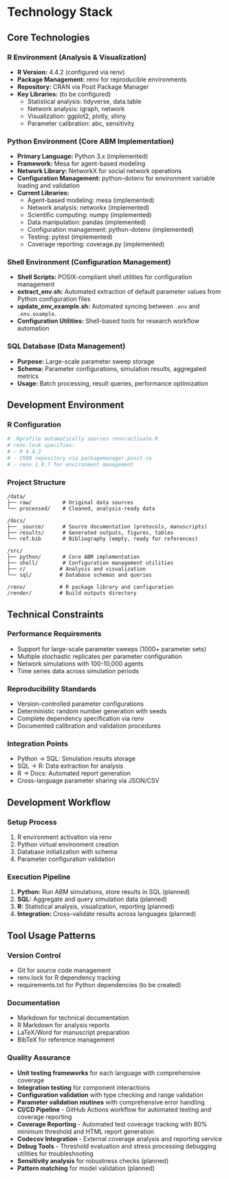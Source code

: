 # Technology Stack

## Core Technologies

### R Environment (Analysis & Visualization)
- **R Version:** 4.4.2 (configured via renv)
- **Package Management:** renv for reproducible environments
- **Repository:** CRAN via Posit Package Manager
- **Key Libraries:** (to be configured)
  - Statistical analysis: tidyverse, data.table
  - Network analysis: igraph, network
  - Visualization: ggplot2, plotly, shiny
  - Parameter calibration: abc, sensitivity

### Python Environment (Core ABM Implementation)
- **Primary Language:** Python 3.x (implemented)
- **Framework:** Mesa for agent-based modeling
- **Network Library:** NetworkX for social network operations
- **Configuration Management:** python-dotenv for environment variable loading and validation
- **Current Libraries:**
  - Agent-based modeling: mesa (implemented)
  - Network analysis: networkx (implemented)
  - Scientific computing: numpy (implemented)
  - Data manipulation: pandas (implemented)
  - Configuration management: python-dotenv (implemented)
  - Testing: pytest (implemented)
  - Coverage reporting: coverage.py (implemented)

### Shell Environment (Configuration Management)
- **Shell Scripts:** POSIX-compliant shell utilities for configuration management
- **extract_env.sh:** Automated extraction of default parameter values from Python configuration files
- **update_env_example.sh:** Automated syncing between `.env` and `.env.example`.
- **Configuration Utilities:** Shell-based tools for research workflow automation

### SQL Database (Data Management)
- **Purpose:** Large-scale parameter sweep storage
- **Schema:** Parameter configurations, simulation results, aggregated metrics
- **Usage:** Batch processing, result queries, performance optimization

## Development Environment

### R Configuration
```r
# .Rprofile automatically sources renv/activate.R
# renv.lock specifies:
# - R 4.4.2
# - CRAN repository via packagemanager.posit.co
# - renv 1.0.7 for environment management
```

### Project Structure
```
/data/
├── raw/          # Original data sources
└── processed/    # Cleaned, analysis-ready data

/docs/
├── _source/      # Source documentation (protocols, manuscripts)
├── results/      # Generated outputs, figures, tables
└── ref.bib       # Bibliography (empty, ready for references)

/src/
├── python/       # Core ABM implementation
├── shell/        # Configuration management utilities
├── r/           # Analysis and visualization
└── sql/         # Database schemas and queries

/renv/           # R package library and configuration
/render/         # Build outputs directory
```

## Technical Constraints

### Performance Requirements
- Support for large-scale parameter sweeps (1000+ parameter sets)
- Multiple stochastic replicates per parameter configuration
- Network simulations with 100-10,000 agents
- Time series data across simulation periods

### Reproducibility Standards
- Version-controlled parameter configurations
- Deterministic random number generation with seeds
- Complete dependency specification via renv
- Documented calibration and validation procedures

### Integration Points
- Python → SQL: Simulation results storage
- SQL → R: Data extraction for analysis
- R → Docs: Automated report generation
- Cross-language parameter sharing via JSON/CSV

## Development Workflow

### Setup Process
1. R environment activation via renv
2. Python virtual environment creation
3. Database initialization with schema
4. Parameter configuration validation

### Execution Pipeline
1. **Python:** Run ABM simulations, store results in SQL (planned)
2. **SQL:** Aggregate and query simulation data (planned)
3. **R:** Statistical analysis, visualization, reporting (planned)
4. **Integration:** Cross-validate results across languages (planned)

## Tool Usage Patterns

### Version Control
- Git for source code management
- renv.lock for R dependency tracking
- requirements.txt for Python dependencies (to be created)

### Documentation
- Markdown for technical documentation
- R Markdown for analysis reports
- LaTeX/Word for manuscript preparation
- BibTeX for reference management

### Quality Assurance
- **Unit testing frameworks** for each language with comprehensive coverage
- **Integration testing** for component interactions
- **Configuration validation** with type checking and range validation
- **Parameter validation routines** with comprehensive error handling
- **CI/CD Pipeline** - GitHub Actions workflow for automated testing and coverage reporting
- **Coverage Reporting** - Automated test coverage tracking with 80% minimum threshold and HTML report generation
- **Codecov Integration** - External coverage analysis and reporting service
- **Debug Tools** - Threshold evaluation and stress processing debugging utilities for troubleshooting
- **Sensitivity analysis** for robustness checks (planned)
- **Pattern matching** for model validation (planned)